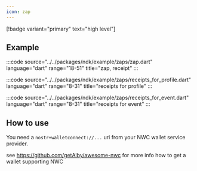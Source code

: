 ```yaml
---
icon: zap
---
```


[!badge variant="primary" text="high level"]

## Example

:::code source="../../packages/ndk/example/zaps/zap.dart" language="dart" range="18-51" title="zap, receipt" :::

:::code source="../../packages/ndk/example/zaps/receipts_for_profile.dart" language="dart" range="8-31" title="receipts for profile" :::

:::code source="../../packages/ndk/example/zaps/receipts_for_event.dart" language="dart" range="8-31" title="receipts for event" :::

## How to use

You need a `nostr+walletconnect://...` uri from your NWC wallet service provider.

see https://github.com/getAlby/awesome-nwc for more info how to get a wallet supporting NWC
